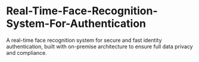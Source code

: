 # Real-Time-Face-Recognition-System-For-Authentication
A real-time face recognition system for secure and fast identity authentication, built with on-premise architecture to ensure full data privacy and compliance.
